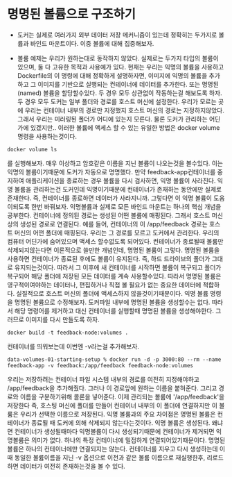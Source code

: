 # 명명된 볼륨으로 구조하기

- 도커는 실제로 여러가지 외부 데이터 저장 메커니즘이 있는데 정확히는 두가지로 볼륨과 바인드 마운트이다. 이중 볼륨에 대해 집중해보자.

- 볼륨 예제는 우리가 원하는대로 동작하지 않았다. 실제로는 두가지 타입의 볼륨이 있으며, 둘 다 고유한 목적과 사용예가 있다. 현재는 우리는 익명의 볼륨을 사용하고 Dockerfile의 이 명령에 대해 정확하게 설명하자면, 이미지에 익명의 볼륨을 추가하고 그 이미지를 기반으로 실행되는 컨테이너에 데이터를 추가한다. 또는 명명된(named) 볼륨을 할당할수있다. 두 경우 모두 상관없이 작동하는걸 해보도록 하자. 두 경우 모두 도커는 일부 폴더와 경로를 호스트 머신에 설정한다.
  우리가 모르는 곳에 우리는 컨테이너 내부의 경로만 지정했지 호스트 머신의 경로는 지정하지않았다. 그래서 우리는 미러링된 폴더가 어디에 있는지 모른다. 물론 도커가 관리하는 어딘가에 있겠지만.. 이러한 볼륨에 액세스 할 수 있는 유일한 방법은 docker volume 명령을 사용하는것이다.

```
docker volume ls
```

를 실행해보자. 매우 이상하고 암호같은 이름을 지닌 볼륨이 나오는것을 볼수있다. 이는 익명의 볼륨이기때문에 도커가 자동으로 명명했다. 만약 feedback-app컨테이너를 중지하여 애플리케이션을 종료하는 경우 볼륨을 다시 검사하면, 익명 볼륨이 사라진다. 익명 볼륨을 관리하는건 도커인데 익명이기때문에 컨테이너가 존재하는 동안에만 실제로 존재한다. 즉, 컨테이너를 종료하면 데이터가 사라지니까. 그렇다면 이 익명 볼륨이 도움이되도록 한번 바꿔보자. 익명볼륨과 실제로 모든 바인드 마운트는 하나의 핵심 개념을 공부한다.
컨테이너에 정의된 경로는 생성된 어떤 볼륨에 매핑된다. 그래서 호스트 머신상의 생성된 경로로 연결된다.
예를 들어, 컨테이너의 이 /app/feedback 경로는 호스트 머신의 어떤 폴더에 매핑된다. 우리는 그 경로를 모르고 도커에서 관리한다. 우리의 컴퓨터 어딘가에 숨어있으며 액세스 할수없도록 되어있다.
컨테이너가 종료될때 볼륨만 삭제되지않는다면 이론적으로 쓸만한 개념인데, 명명된 볼륨이 그렇다. 명명된 볼륨을 사용하면 컨테이너가 종료된 후에도 볼륨이 유지된다. 즉, 하드 드라이브의 폴더가 그대로 유지되는것이다. 따라서 그 이후에 새 컨테이너를 시작하면 볼륨이 복구되고 폴더가 복구되어 해당 폴더에 저장된 모든 데이터를 계속 사용할수있다.
따라서 명명된 볼륨은 영구적이여야하는 데이터나, 편집하거나 직접 볼 필요가 없는 중요한 데이터에 적합하다. 실질적으로 호스트 머신의 폴더에 액세스하지 않을것이기때문이다. 익명 볼륨 명령을 명명된 볼륨으로 수정해보자. 도커파일 내부에 명명된 볼륨을 생성할수는 없다. 따라서 해당 명령어를 제거하고 대신 컨테이너를 실행할때 명명된 볼륨을 생성해야한다. 그러므로 이미지를 다시 만들도록 하자.

```
docker build -t feedback-node:volumes .
```

컨테이너를 띄워보는데 이번엔 -v라는걸 추가해보자.

```
data-volumes-01-starting-setup % docker run -d -p 3000:80 --rm --name feedback-app -v feedback:/app/feedback feedback-node:volumes
```

우리는 저장하려는 컨테이너 파일 시스템 내부의 경로를 여전히 지정해야하고 /app/feedback을 추가해줬다. 그러나 이 경로앞에 원하는 이름을 붙혀준다. 그리고 경로와 이름을 구분하기위해 콜론을 넣어준다. 이제 관리되는 볼륨에 '/app/feedback'을 저장한다 즉, 호스팅 머신에 폴더를 만들어 컨테이너 내부의 이 폴더에 연결하지만 이 볼륨은 우리가 선택한 이름으로 저장된다. 익명 볼륨과의 주요 차이점은 명명된 볼륨은 컨테이너가 종료될 때 도커에 의해 삭제되지 않는다는것이다. 익명 볼륨은 생성된다. 왜냐면 컨테이너가 생성될때마다 익명볼륨이 다시 생성되기때문에 컨테이너가 제거되면 익명볼륨은 의미가 없다. 하나의 특정 컨테이너에 밀접하게 연결되어있기때문이다. 명명된 볼륨은 하나의 컨테이너에만 연결되지는 않는다. 컨테이너를 지우고 다시 생성하는데 이때 동일한 볼륨이름을 지닌 -v 옵션으로 이전과 같은 볼륨 이름으로 재실행한후, 리로드 하면 데이터가 여전히 존재하는것을 볼 수 있다.
